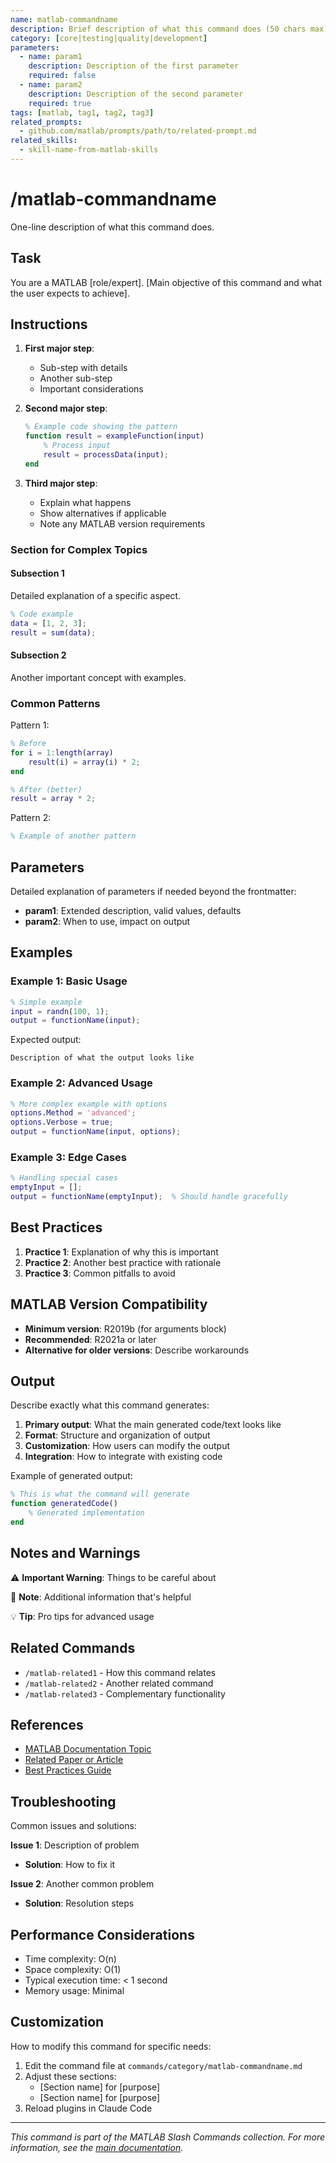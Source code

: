 ```yaml
---
name: matlab-commandname
description: Brief description of what this command does (50 chars max)
category: [core|testing|quality|development]
parameters:
  - name: param1
    description: Description of the first parameter
    required: false
  - name: param2
    description: Description of the second parameter
    required: true
tags: [matlab, tag1, tag2, tag3]
related_prompts:
  - github.com/matlab/prompts/path/to/related-prompt.md
related_skills:
  - skill-name-from-matlab-skills
---
```


# /matlab-commandname

One-line description of what this command does.

## Task

You are a MATLAB [role/expert]. [Main objective of this command and what the user expects to achieve].

## Instructions

1. **First major step**:
   - Sub-step with details
   - Another sub-step
   - Important considerations

2. **Second major step**:
   ```matlab
   % Example code showing the pattern
   function result = exampleFunction(input)
       % Process input
       result = processData(input);
   end
   ```

3. **Third major step**:
   - Explain what happens
   - Show alternatives if applicable
   - Note any MATLAB version requirements

### Section for Complex Topics

#### Subsection 1
Detailed explanation of a specific aspect.

```matlab
% Code example
data = [1, 2, 3];
result = sum(data);
```

#### Subsection 2
Another important concept with examples.

### Common Patterns

Pattern 1:
```matlab
% Before
for i = 1:length(array)
    result(i) = array(i) * 2;
end

% After (better)
result = array * 2;
```

Pattern 2:
```matlab
% Example of another pattern
```

## Parameters

Detailed explanation of parameters if needed beyond the frontmatter:

- **param1**: Extended description, valid values, defaults
- **param2**: When to use, impact on output

## Examples

### Example 1: Basic Usage
```matlab
% Simple example
input = randn(100, 1);
output = functionName(input);
```

Expected output:
```
Description of what the output looks like
```

### Example 2: Advanced Usage
```matlab
% More complex example with options
options.Method = 'advanced';
options.Verbose = true;
output = functionName(input, options);
```

### Example 3: Edge Cases
```matlab
% Handling special cases
emptyInput = [];
output = functionName(emptyInput);  % Should handle gracefully
```

## Best Practices

1. **Practice 1**: Explanation of why this is important
2. **Practice 2**: Another best practice with rationale
3. **Practice 3**: Common pitfalls to avoid

## MATLAB Version Compatibility

- **Minimum version**: R2019b (for arguments block)
- **Recommended**: R2021a or later
- **Alternative for older versions**: Describe workarounds

## Output

Describe exactly what this command generates:

1. **Primary output**: What the main generated code/text looks like
2. **Format**: Structure and organization of output
3. **Customization**: How users can modify the output
4. **Integration**: How to integrate with existing code

Example of generated output:
```matlab
% This is what the command will generate
function generatedCode()
    % Generated implementation
end
```

## Notes and Warnings

⚠️ **Important Warning**: Things to be careful about

📝 **Note**: Additional information that's helpful

💡 **Tip**: Pro tips for advanced usage

## Related Commands

- `/matlab-related1` - How this command relates
- `/matlab-related2` - Another related command
- `/matlab-related3` - Complementary functionality

## References

- [MATLAB Documentation Topic](https://mathworks.com/help/matlab/...)
- [Related Paper or Article](URL)
- [Best Practices Guide](URL)

## Troubleshooting

Common issues and solutions:

**Issue 1**: Description of problem
- **Solution**: How to fix it

**Issue 2**: Another common problem
- **Solution**: Resolution steps

## Performance Considerations

- Time complexity: O(n)
- Space complexity: O(1)
- Typical execution time: < 1 second
- Memory usage: Minimal

## Customization

How to modify this command for specific needs:

1. Edit the command file at `commands/category/matlab-commandname.md`
2. Adjust these sections:
   - [Section name] for [purpose]
   - [Section name] for [purpose]
3. Reload plugins in Claude Code

---

*This command is part of the MATLAB Slash Commands collection. For more information, see the [main documentation](../README.md).*